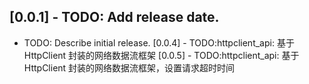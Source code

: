 ## [0.0.1] - TODO: Add release date.

* TODO: Describe initial release.
[0.0.4] - TODO:httpclient_api: 基于 HttpClient 封装的网络数据流框架
[0.0.5] - TODO:httpclient_api: 基于 HttpClient 封装的网络数据流框架，设置请求超时时间